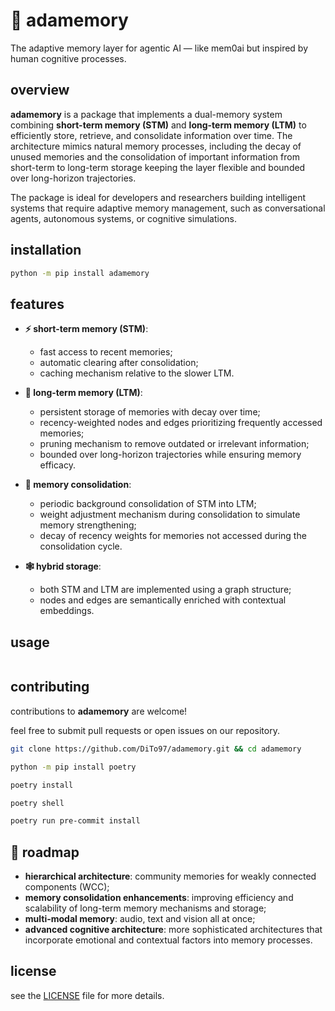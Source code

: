 # 🧠 adamemory

The adaptive memory layer for agentic AI — like mem0ai but inspired by human cognitive processes.

## overview

**adamemory** is a package that implements a dual-memory system combining **short-term memory (STM)** and **long-term memory (LTM)** to efficiently store, retrieve, and consolidate information over time. The architecture mimics natural memory processes, including the decay of unused memories and the consolidation of important information from short-term to long-term storage keeping the layer flexible and bounded over long-horizon trajectories.

The package is ideal for developers and researchers building intelligent systems that require adaptive memory management, such as conversational agents, autonomous systems, or cognitive simulations.

## installation

```bash
python -m pip install adamemory
```

## features

- **⚡ short-term memory (STM)**:
  - fast access to recent memories;
  - automatic clearing after consolidation;
  - caching mechanism relative to the slower LTM.

- **💾 long-term memory (LTM)**:
  - persistent storage of memories with decay over time;
  - recency-weighted nodes and edges prioritizing frequently accessed memories;
  - pruning mechanism to remove outdated or irrelevant information;
  - bounded over long-horizon trajectories while ensuring memory efficacy.

- **🔄 memory consolidation**:
  - periodic background consolidation of STM into LTM;
  - weight adjustment mechanism during consolidation to simulate memory strengthening;
  - decay of recency weights for memories not accessed during the consolidation cycle.

- **🕸️ hybrid storage**:
  - both STM and LTM are implemented using a graph structure;
  - nodes and edges are semantically enriched with contextual embeddings.

## usage

```python
```

## contributing

contributions to **adamemory** are welcome!

feel free to submit pull requests or open issues on our repository.

```bash
git clone https://github.com/DiTo97/adamemory.git && cd adamemory
```

```bash
python -m pip install poetry
```

```bash
poetry install
```

```bash
poetry shell
```

```bash
poetry run pre-commit install
```

## 🚀 roadmap

- **hierarchical architecture**: community memories for weakly connected components (WCC);
- **memory consolidation enhancements**: improving efficiency and scalability of long-term memory mechanisms and storage;
- **multi-modal memory**: audio, text and vision all at once;
- **advanced cognitive architecture**: more sophisticated architectures that incorporate emotional and contextual factors into memory processes.

## license

see the [LICENSE](LICENSE) file for more details.
